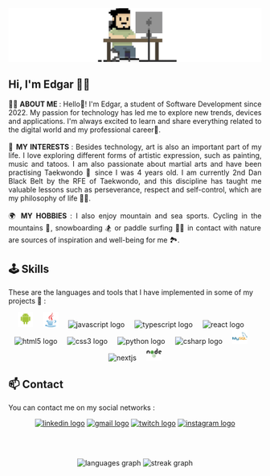 <img src="banner_dg_blank.png"></img>

<h2 align="left">Hi, I'm Edgar 🙋‍♂️ </h2>

<p align="justify">
🧔🏻 <strong> ABOUT ME </strong> : Hello👋! I'm Edgar, a student of Software Development since 2022. My passion for technology has led me to explore new trends, devices and applications. I'm always excited to learn and share everything related to the digital world and my professional career👾.
<br></br>
🚀 <strong> MY INTERESTS </strong> : Besides technology, art is also an important part of my life. I love exploring different forms of artistic expression, such as painting, music and tatoos. I am also passionate about martial arts and have been practising Taekwondo 🥋 since I was 4 years old. I am currently 2nd Dan Black Belt by the RFE of Taekwondo, and this discipline has taught me valuable lessons such as perseverance, respect and self-control, which are my philosophy of life 🧘‍♂️.
<br></br>
🌍 <strong> MY HOBBIES </strong> : I also enjoy mountain and sea sports. Cycling in the mountains 🚵, snowboarding 🏂 or paddle surfing 🏄‍♂️ in contact with nature are sources of inspiration and well-being for me 🏞️.
</p>

<h2 align="left"> 🕹️ Skills </h2>
<p align="left">These are the languages and tools that I have implemented in some of my projects 📲 :</p>
<div align="center">
  <img src="https://raw.githubusercontent.com/devicons/devicon/master/icons/android/android-original-wordmark.svg" height="30" alt="android" />
  <img width="12" />
  <img src="https://raw.githubusercontent.com/devicons/devicon/master/icons/java/java-original.svg" height="30" alt="java"  /> 
  <img width="12" />
  <img src="https://cdn.jsdelivr.net/gh/devicons/devicon/icons/javascript/javascript-original.svg" height="30" alt="javascript logo"  />
  <img width="12" />
  <img src="https://cdn.jsdelivr.net/gh/devicons/devicon/icons/typescript/typescript-original.svg" height="30" alt="typescript logo"  />
  <img width="12" />
  <img src="https://cdn.jsdelivr.net/gh/devicons/devicon/icons/react/react-original.svg" height="30" alt="react logo"  />
  <img width="12" />
  <img src="https://cdn.jsdelivr.net/gh/devicons/devicon/icons/html5/html5-original.svg" height="30" alt="html5 logo"  />
  <img width="12" />
  <img src="https://cdn.jsdelivr.net/gh/devicons/devicon/icons/css3/css3-original.svg" height="30" alt="css3 logo"  />
  <img width="12" />
  <img src="https://cdn.jsdelivr.net/gh/devicons/devicon/icons/python/python-original.svg" height="30" alt="python logo"  />
  <img width="12" />
  <img src="https://cdn.jsdelivr.net/gh/devicons/devicon/icons/csharp/csharp-original.svg" height="30" alt="csharp logo"  />
  <img width="12" />
  <img src="https://raw.githubusercontent.com/devicons/devicon/master/icons/mysql/mysql-original-wordmark.svg" height="30" alt="mysql" /> 
  <img width="12" />
  <img src="https://cdn.worldvectorlogo.com/logos/nextjs-2.svg" height="30" alt="nextjs"  />
  <img width="12" />
  <img src="https://raw.githubusercontent.com/devicons/devicon/master/icons/nodejs/nodejs-original-wordmark.svg" height="30" alt="nodejs" /> 
</div>

<h2 align="left"> 📫 Contact </h2>
<p align="left">You can contact me on my social networks : </p>

<div align="center">
  <a href="https://linkedin.com/in/edgar-sanchez-gimenez-365739234"><img src="https://img.shields.io/static/v1?message=LinkedIn&logo=linkedin&label=&color=0077B5&logoColor=white&labelColor=&style=for-the-badge" height="35" alt="linkedin logo"  /></a>
  <a href=""><img src="https://img.shields.io/static/v1?message=Gmail&logo=gmail&label=&color=D14836&logoColor=white&labelColor=&style=for-the-badge" height="35" alt="gmail logo"  /></a>
  <a href="https://twitter.com/darthgart"><img src="https://img.shields.io/static/v1?message=Twitter&logo=twitter&label=&color=0da0f4&logoColor=white&labelColor=&style=for-the-badge" height="35" alt="twitch logo"  /></a>
  <a href="https://instagram.com/edsagi_99"><img src="https://img.shields.io/static/v1?message=Instagram&logo=instagram&label=&color=E4405F&logoColor=white&labelColor=&style=for-the-badge" height="35" alt="instagram logo"  /></a>
</div>

<br><br>

<div align="center">
  <img src="https://github-readme-stats.vercel.app/api/top-langs?username=darthgart&locale=en&hide_title=false&layout=compact&card_width=320&langs_count=5&theme=blueberry&hide_border=false&order=2" height="150" alt="languages graph"  />
  <img src="https://streak-stats.demolab.com?user=darthgart&locale=en&mode=daily&theme=blueberry&hide_border=false&border_radius=5&order=3" height="150" alt="streak graph"  />
</div>
  
